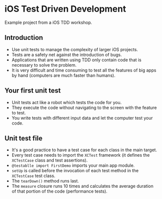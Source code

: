 # iOS Test Driven Development

Example project from a iOS TDD workshop.

## Introduction

* Use unit tests to manage the complexity of larger iOS projects.
* Tests are a safety net against the introduction of bugs.
* Applications that are written using TDD only contain code that is necessary to solve the problem.
* It is very difficult and time consuming to test all the features of big apps by hand (computers are much faster than humans).

## Your first unit test
* Unit tests act like a robot which tests the code for you.
* They execute the code without navigating to the screen with the feature to test.
* You write tests with different input data and let the computer test your code.

## Unit test file
* It's a good practice to have a test case for each class in the main target.
* Every test case needs to import the `XCTest` framework (it defines the `XCTestCase` class and test assertions).
* `@testablle import FirstDemo` imports your main app module.
* `setUp` is called before the invocation of each test method in the `XCTestCase` test class. 
* The `tearDown()` method runs last.
* The `measure` closure runs 10 times and calculates the average duration of that portion of the code (performance tests).
